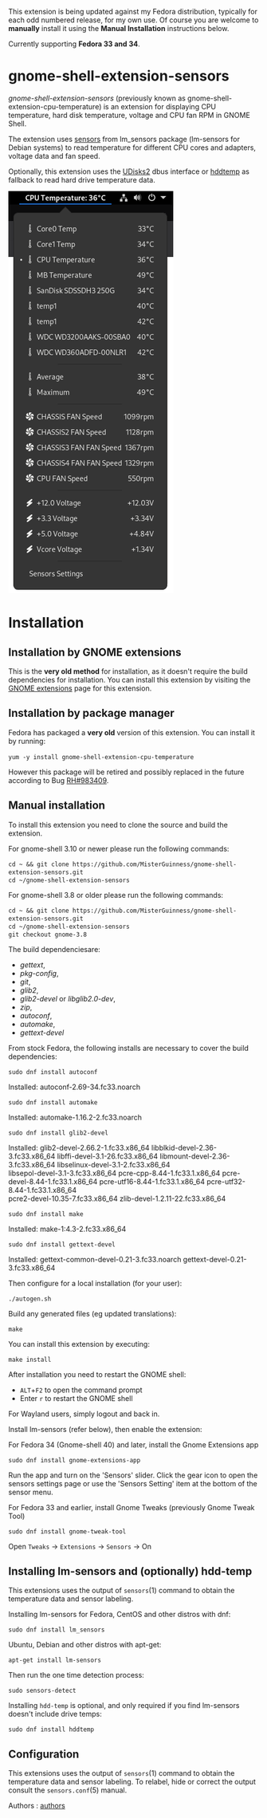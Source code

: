 This extension is being updated against my Fedora distribution, typically for each odd numbered release, for my own use. Of course you are welcome to **manually** install it using the **Manual Installation** instructions below.

Currently supporting **Fedora 33 and 34**.

gnome-shell-extension-sensors
=============================
*gnome-shell-extension-sensors* (previously known as gnome-shell-extension-cpu-temperature)
is an extension for displaying CPU temperature, hard disk temperature, voltage and
CPU fan RPM in GNOME Shell.

The extension uses [sensors] from lm_sensors package (lm-sensors for Debian systems)
to read temperature for different CPU cores and adapters, voltage data and fan speed.

Optionally, this extension uses the [UDisks2] dbus interface or [hddtemp] as fallback to
read hard drive temperature data.

![screenshot]

Installation
=============

Installation by GNOME extensions
-------------------------------

This is the **very old method** for installation, as it doesn't require the build
dependencies for installation.
You can install this extension by visiting the [GNOME extensions]
page for this extension.

Installation by package manager
-------------------------------

Fedora has packaged a **very old** version of this extension. You can install it by running:

`yum -y install gnome-shell-extension-cpu-temperature`

However this package will be retired and possibly replaced in the future according to Bug [RH#983409].

Manual installation
-------------------

To install this extension you need to clone the source and build the extension.

For gnome-shell 3.10 or newer please run the following commands:

    cd ~ && git clone https://github.com/MisterGuinness/gnome-shell-extension-sensors.git
    cd ~/gnome-shell-extension-sensors

For gnome-shell 3.8 or older please run the following commands:

    cd ~ && git clone https://github.com/MisterGuinness/gnome-shell-extension-sensors.git
    cd ~/gnome-shell-extension-sensors
    git checkout gnome-3.8

The build dependenciesare:

* *gettext*,
* *pkg-config*,
* *git*,
* *glib2*,
* *glib2-devel* or *libglib2.0-dev*,
* *zip*,
* *autoconf*,
* *automake*,
* *gettext-devel*

From stock Fedora, the following installs are necessary to cover the build dependencies:

    sudo dnf install autoconf

Installed:
  autoconf-2.69-34.fc33.noarch

    sudo dnf install automake

Installed:
  automake-1.16.2-2.fc33.noarch

    sudo dnf install glib2-devel

Installed:
  glib2-devel-2.66.2-1.fc33.x86_64      libblkid-devel-2.36-3.fc33.x86_64      libffi-devel-3.1-26.fc33.x86_64      libmount-devel-2.36-3.fc33.x86_64      libselinux-devel-3.1-2.fc33.x86_64     
  libsepol-devel-3.1-3.fc33.x86_64      pcre-cpp-8.44-1.fc33.1.x86_64          pcre-devel-8.44-1.fc33.1.x86_64      pcre-utf16-8.44-1.fc33.1.x86_64        pcre-utf32-8.44-1.fc33.1.x86_64        
  pcre2-devel-10.35-7.fc33.x86_64       zlib-devel-1.2.11-22.fc33.x86_64

    sudo dnf install make

Installed:
  make-1:4.3-2.fc33.x86_64

    sudo dnf install gettext-devel

Installed:
  gettext-common-devel-0.21-3.fc33.noarch      gettext-devel-0.21-3.fc33.x86_64

Then configure for a local installation (for your user):

    ./autogen.sh

Build any generated files (eg updated translations):

    make

You can install this extension by executing:

    make install

After installation you need to restart the GNOME shell:

* `ALT`+`F2` to open the command prompt
* Enter `r` to restart the GNOME shell

For Wayland users, simply logout and back in.

Install lm-sensors (refer below), then enable the extension:

For Fedora 34 (Gnome-shell 40) and later, install the Gnome Extensions app

    sudo dnf install gnome-extensions-app

Run the app and turn on the 'Sensors' slider. Click the gear icon to open the sensors settings page or use the 'Sensors Setting' item at the bottom of the sensor menu.

For Fedora 33 and earlier, install Gnome Tweaks (previously Gnome Tweak Tool)

    sudo dnf install gnome-tweak-tool

Open `Tweaks` -> `Extensions` -> `Sensors` -> On


Installing lm-sensors and (optionally) hdd-temp
-------------
This extensions uses the output of `sensors`(1) command to obtain the
temperature data and sensor labeling. 

Installing lm-sensors for Fedora, CentOS and other distros with dnf:

    sudo dnf install lm_sensors

Ubuntu, Debian and other distros with apt-get:

    apt-get install lm-sensors

Then run the one time detection process:

    sudo sensors-detect

Installing `hdd-temp` is optional, and only required if you find lm-sensors doesn't include drive temps:

    sudo dnf install hddtemp


Configuration
---------------------

This extensions uses the output of `sensors`(1) command to obtain the
temperature data and sensor labeling. To relabel, hide or correct the
output consult the `sensors.conf`(5) manual.

Authors : [authors]

[sensors]: http://www.lm-sensors.org/
[UDisks2]: http://www.freedesktop.org/wiki/Software/udisks/
[hddtemp]: https://savannah.nongnu.org/projects/hddtemp/
[GNOME extensions]: https://extensions.gnome.org/extension/82/cpu-temperature-indicator/
[authors]: https://github.com/xtranophilist/gnome-shell-extension-sensors/graphs/contributors
[screenshot]: Fedora33.png
[RH#983409]: https://bugzilla.redhat.com/show_bug.cgi?id=983409

